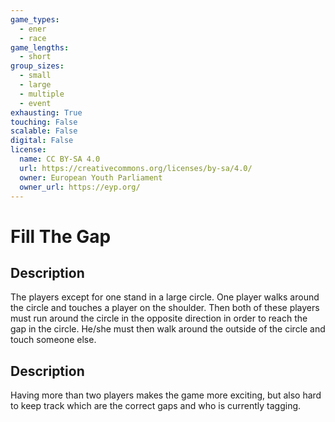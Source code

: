 ```yaml
---
game_types:
  - ener
  - race
game_lengths:
  - short
group_sizes:
  - small
  - large
  - multiple
  - event
exhausting: True
touching: False
scalable: False
digital: False
license:
  name: CC BY-SA 4.0
  url: https://creativecommons.org/licenses/by-sa/4.0/
  owner: European Youth Parliament
  owner_url: https://eyp.org/
---
```

# Fill The Gap

## Description
The players except for one stand in a large circle. One player walks around the circle and touches a player on the shoulder. Then both of these players must run around the circle in the opposite direction in order to reach the gap in the circle. He/she must then walk around the outside of the circle and touch someone else.

## Description
Having more than two players makes the game more exciting, but also hard to keep track which are the correct gaps and who is currently tagging.
